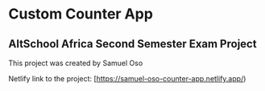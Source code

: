 # Custom Counter App


## AltSchool Africa Second Semester Exam Project

This project was created by Samuel Oso


Netlify link to the project: [https://samuel-oso-counter-app.netlify.app/)
